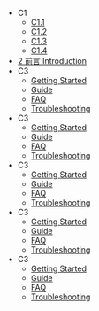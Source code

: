 - C1
  - [C1.1](2_Introduction.md)
  - [C1.2](/C1/C1.2.md)
  - [C1.3](guide.md)
  - [C1.4](/troubleshooting)
- [2 前言 Introduction](2_Introduction.md)
- C3
  - [Getting Started](/part1)
  - [Guide](guide.md)
  - [FAQ](/faq)
  - [Troubleshooting](/troubleshooting)
- C3
  - [Getting Started](/part1)
  - [Guide](guide.md)
  - [FAQ](/faq)
  - [Troubleshooting](/troubleshooting)
- C3
  - [Getting Started](/part1)
  - [Guide](guide.md)
  - [FAQ](/faq)
  - [Troubleshooting](/troubleshooting)
- C3
  - [Getting Started](/part1)
  - [Guide](guide.md)
  - [FAQ](/faq)
  - [Troubleshooting](/troubleshooting)
- C3
  - [Getting Started](/part1)
  - [Guide](guide.md)
  - [FAQ](/faq)
  - [Troubleshooting](/troubleshooting)
